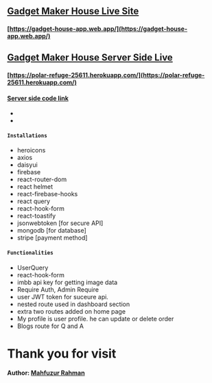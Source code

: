 ## [Gadget Maker House Live Site](https://gadget-house-app.web.app/)

#### [https://gadget-house-app.web.app/](https://gadget-house-app.web.app/)

## [Gadget Maker House Server Side Live](https://polar-refuge-25611.herokuapp.com/)

#### [https://polar-refuge-25611.herokuapp.com/](https://polar-refuge-25611.herokuapp.com/)

#### [Server side code link](https://github.com/programming-hero-web-course1/manufacturer-website-server-side-mahfuz47)

-
-

#### `Installations`

- heroicons
- axios
- daisyui
- firebase
- react-router-dom
- react helmet
- react-firebase-hooks
- react query
- react-hook-form
- react-toastify
- jsonwebtoken [for secure API]
- mongodb [for database]
- stripe [payment method]

#### `Functionalities`

- UserQuery
- react-hook-form
- imbb api key for getting image data
- Require Auth, Admin Require
- user JWT token for suceure api.
- nested route used in dashboard section
- extra two routes added on home page
- My profile is user profile. he can update or delete order
- Blogs route for Q and A

# Thank you for visit

#### Author: [Mahfuzur Rahman](https://www.facebook.com/mastermindmahfuzshikder47)
